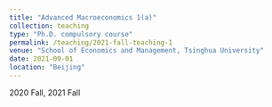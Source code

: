 ```yaml
---
title: "Advanced Macroeconomics 1(a)"
collection: teaching
type: "Ph.D. compulsory course"
permalink: /teaching/2021-fall-teaching-1
venue: "School of Economics and Management, Tsinghua University"
date: 2021-09-01
location: "Beijing"
---
```


2020 Fall, 2021 Fall
